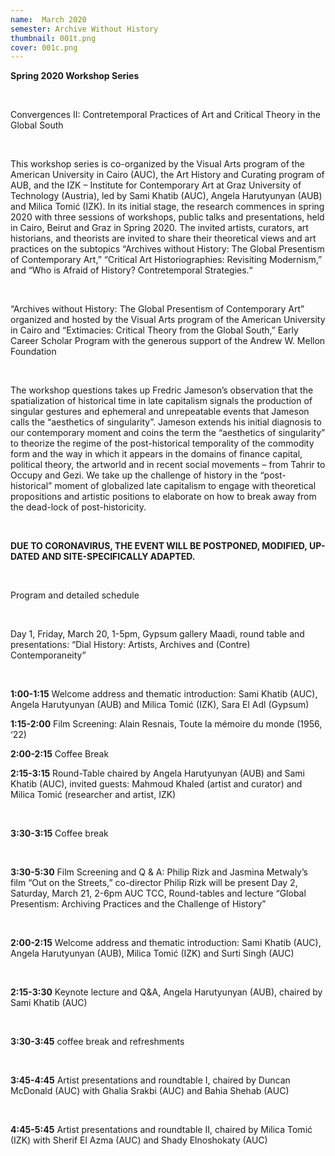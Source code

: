 ```yaml
---
name:  March 2020
semester: Archive Without History
thumbnail: 001t.png
cover: 001c.png
---
```


**Spring 2020 Workshop Series**

<br>

Convergences II: 
Contretemporal Practices of Art and Critical Theory in the Global South

<br>

This workshop series is co-organized by the Visual Arts program of the American University in Cairo (AUC), the Art History and Curating program of AUB, and the IZK – Institute for Contemporary Art at Graz University of Technology (Austria), led by Sami Khatib (AUC), Angela Harutyunyan (AUB) and Milica Tomić (IZK). In its initial stage, the research commences in spring 2020 with three sessions of workshops, public talks and presentations, held in Cairo, Beirut and Graz in Spring 2020. The invited artists, curators, art historians, and theorists are invited to share their theoretical views and art practices on the subtopics “Archives without History: The Global Presentism of Contemporary Art,” “Critical Art Historiographies: Revisiting Modernism,” and “Who is Afraid of History? Contretemporal Strategies.“

<br>

“Archives without History: The Global Presentism of Contemporary Art” 
organized and hosted by the Visual Arts program of the American University in Cairo and “Extimacies: Critical Theory from the Global South,” Early Career Scholar Program with the generous support of the Andrew W. Mellon Foundation

<br>

The workshop questions takes up Fredric Jameson’s observation that the spatialization of historical time in late capitalism signals the production of singular gestures and ephemeral and unrepeatable events that Jameson calls the “aesthetics of singularity”. Jameson extends his initial diagnosis to our contemporary moment and coins the term the “aesthetics of singularity” to theorize the regime of the post-historical temporality of the commodity form and the way in which it appears in the domains of finance capital, political theory, the artworld and in recent social movements – from Tahrir to Occupy and Gezi. We take up the challenge of history in the “post-historical” moment of globalized late capitalism to engage with theoretical propositions and artistic positions to elaborate on how to break away from the dead-lock of post-historicity. 

<br>

**DUE TO CORONAVIRUS, THE EVENT WILL BE POSTPONED, MODIFIED, UP-DATED AND SITE-SPECIFICALLY ADAPTED.**

<br>

Program and detailed schedule

<br>

Day 1, Friday, March 20, 1-5pm, Gypsum gallery Maadi, round table and presentations: “Dial History: Artists, Archives and (Contre) Contemporaneity”

<br>

**1:00-1:15**  Welcome address and thematic introduction: Sami Khatib (AUC), Angela Harutyunyan (AUB) and Milica Tomić (IZK), Sara El Adl (Gypsum)
<br>

**1:15-2:00** Film Screening: Alain Resnais, Toute la mémoire du monde (1956, ‘22)
<br>

**2:00-2:15** Coffee Break
<br>

**2:15-3:15** Round-Table chaired by Angela Harutyunyan (AUB) and Sami Khatib (AUC), invited guests: Mahmoud Khaled (artist and curator) and Milica Tomić (researcher and artist, IZK)

<br>

**3:30-3:15** Coffee break

<br>

**3:30-5:30** Film Screening and Q & A: Philip Rizk and Jasmina Metwaly’s film “Out on the Streets,” co-director Philip Rizk will be present Day 2, Saturday, March 21, 2-6pm AUC TCC, Round-tables and lecture “Global Presentism: Archiving Practices and the Challenge of History” 

<br>

**2:00-2:15** Welcome address and thematic introduction: Sami Khatib (AUC), Angela Harutyunyan (AUB), Milica Tomić (IZK) and Surti Singh (AUC)

<br>


**2:15-3:30** Keynote lecture and Q&A, Angela Harutyunyan (AUB), chaired by Sami Khatib (AUC)

<br>

**3:30-3:45** coffee break and refreshments

<br>


**3:45-4:45** Artist presentations and roundtable I, chaired by Duncan McDonald (AUC) with Ghalia Srakbi (AUC) and Bahia Shehab (AUC)

<br>


**4:45-5:45**  Artist presentations and roundtable II, chaired by Milica Tomić (IZK) with Sherif El Azma (AUC) and Shady Elnoshokaty (AUC)

